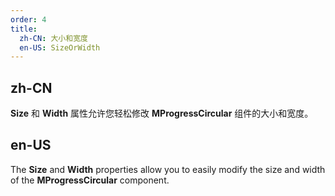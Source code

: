 ```yaml
---
order: 4
title:
  zh-CN: 大小和宽度
  en-US: SizeOrWidth
---
```


## zh-CN

**Size** 和 **Width** 属性允许您轻松修改 **MProgressCircular** 组件的大小和宽度。

## en-US

The **Size** and **Width** properties allow you to easily modify the size and width of the **MProgressCircular**
component.
